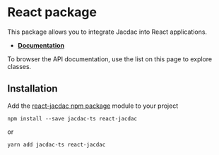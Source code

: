 # React package

This package allows you to integrate Jacdac into React applications.

-   **[Documentation](https://microsoft.github.io/jacdac-docs/clients/javascript/react/)**

To browser the API documentation, use the list on this page to explore classes.

## Installation

Add the [react-jacdac npm package](https://www.npmjs.com/package/react-jacdac) module
to your project

```
npm install --save jacdac-ts react-jacdac
```

or

```
yarn add jacdac-ts react-jacdac
```
